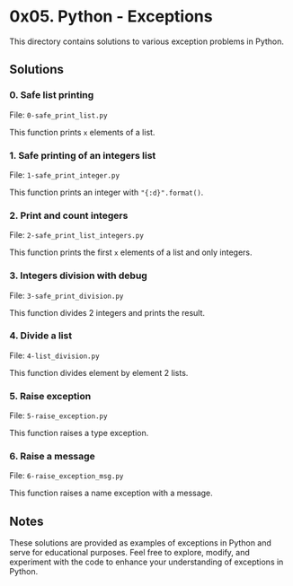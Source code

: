 # 0x05. Python - Exceptions

This directory contains solutions to various exception problems in Python.

## Solutions

### 0. Safe list printing

File: `0-safe_print_list.py`

This function prints `x` elements of a list.

### 1. Safe printing of an integers list

File: `1-safe_print_integer.py`

This function prints an integer with `"{:d}".format()`.

### 2. Print and count integers

File: `2-safe_print_list_integers.py`

This function prints the first `x` elements of a list and only integers.

### 3. Integers division with debug 

File: `3-safe_print_division.py`

This function divides 2 integers and prints the result. 

### 4. Divide a list

File: `4-list_division.py`

This function divides element by element 2 lists. 

### 5. Raise exception

File: `5-raise_exception.py`

This function raises a type exception.

### 6. Raise a message

File: `6-raise_exception_msg.py`

This function raises a name exception with a message.

## Notes

These solutions are provided as examples of exceptions in Python and serve for educational purposes. Feel free to explore, modify, and experiment with the code to enhance your understanding of exceptions in Python.

